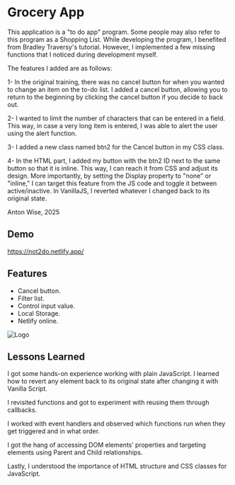 # Grocery App
This application is a "to do app" program. Some people may also refer to this program as a Shopping List. While developing the program, I benefited from Bradley Traversy's tutorial. However, 
I implemented a few missing functions that I noticed during development myself.

The features I added are as follows:  

1- In the original training, there was no cancel button for when you wanted to change an item on the to-do list.
I added a cancel button, allowing you to return to the beginning by clicking the cancel button if you decide to back out.

2- I wanted to limit the number of characters that can be entered in a field. This way, 
in case a very long item is entered, I was able to alert the user using the alert function. 

3- I added a new class named btn2 for the Cancel button in my CSS class. 

4- In the HTML part, I added my button with the btn2 ID next to the same button so that it is inline. 
This way, I can reach it from CSS and adjust its design. More importantly, by setting the Display property to "none" or "inline," 
I can target this feature from the JS code and toggle it between active/inactive. 
In VanillaJS, I reverted whatever I changed back to its original state.

Anton Wise,
2025

## Demo
https://not2do.netlify.app/

## Features
- Cancel button.
- Filter list.
- Control input value.
- Local Storage.
- Netlify online.

![Logo](https://not2do.netlify.app/images/ss.png)

## Lessons Learned
I got some hands-on experience working with plain JavaScript. I learned how to revert any element back to its original state after changing it with Vanilla Script.

I revisited functions and got to experiment with reusing them through callbacks.

I worked with event handlers and observed which functions run when they get triggered and in what order.

I got the hang of accessing DOM elements’ properties and targeting elements using Parent and Child relationships.

Lastly, I understood the importance of HTML structure and CSS classes for JavaScript.